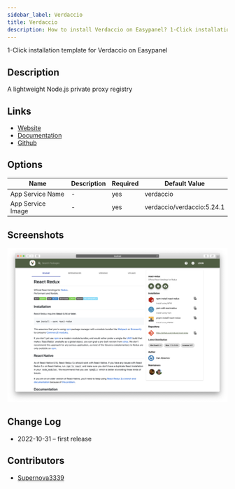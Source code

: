 ```yaml
---
sidebar_label: Verdaccio
title: Verdaccio
description: How to install Verdaccio on Easypanel? 1-Click installation template for Verdaccio on Easypanel
---
```


<!-- generated -->

1-Click installation template for Verdaccio on Easypanel

## Description

A lightweight Node.js private proxy registry

## Links

- [Website](https://verdaccio.org/)
- [Documentation](https://verdaccio.org/docs/what-is-verdaccio)
- [Github](https://github.com/verdaccio/verdaccio)

## Options

Name | Description | Required | Default Value
-|-|-|-
App Service Name | - | yes | verdaccio
App Service Image | - | yes | verdaccio/verdaccio:5.24.1

## Screenshots

![Verdaccio Screenshot](./assets/screenshot.png)

## Change Log

- 2022-10-31 – first release

## Contributors

- [Supernova3339](https://github.com/Supernova3339)
